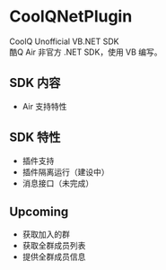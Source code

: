 # CoolQNetPlugin
CoolQ Unofficial VB.NET SDK<br>
酷Q Air 非官方 .NET SDK，使用 VB 编写。
## SDK 内容
* Air 支持特性

## SDK 特性
* 插件支持
* 插件隔离运行（建设中）
* 消息接口（未完成）

## Upcoming
* 获取加入的群
* 获取全群成员列表
* 提供全群成员信息
